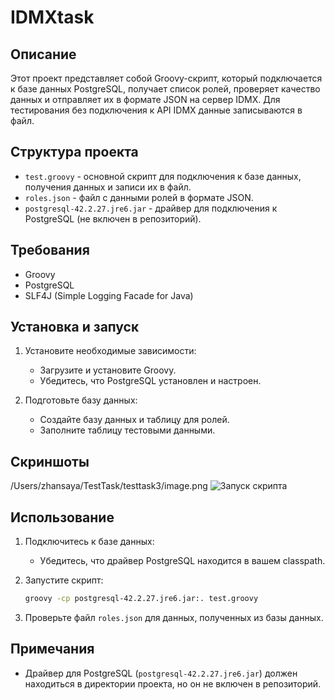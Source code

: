 # IDMXtask

## Описание

Этот проект представляет собой Groovy-скрипт, который подключается к базе данных PostgreSQL, получает список ролей, проверяет качество данных и отправляет их в формате JSON на сервер IDMX. Для тестирования без подключения к API IDMX данные записываются в файл.

## Структура проекта

- `test.groovy` - основной скрипт для подключения к базе данных, получения данных и записи их в файл.
- `roles.json` - файл с данными ролей в формате JSON.
- `postgresql-42.2.27.jre6.jar` - драйвер для подключения к PostgreSQL (не включен в репозиторий).

## Требования

- Groovy
- PostgreSQL
- SLF4J (Simple Logging Facade for Java)

## Установка и запуск

1. Установите необходимые зависимости:
    - Загрузите и установите Groovy.
    - Убедитесь, что PostgreSQL установлен и настроен.

2. Подготовьте базу данных:
    - Создайте базу данных и таблицу для ролей.
    - Заполните таблицу тестовыми данными.

## Скриншоты
/Users/zhansaya/TestTask/testtask3/image.png
![Запуск скрипта](https://raw.githubusercontent.com/yourusername/IDMXtask/main/image.png)

## Использование

1. Подключитесь к базе данных:
    - Убедитесь, что драйвер PostgreSQL находится в вашем classpath.

2. Запустите скрипт:
    ```sh
    groovy -cp postgresql-42.2.27.jre6.jar:. test.groovy
    ```

3. Проверьте файл `roles.json` для данных, полученных из базы данных.

## Примечания

- Драйвер для PostgreSQL (`postgresql-42.2.27.jre6.jar`) должен находиться в директории проекта, но он не включен в репозиторий.
